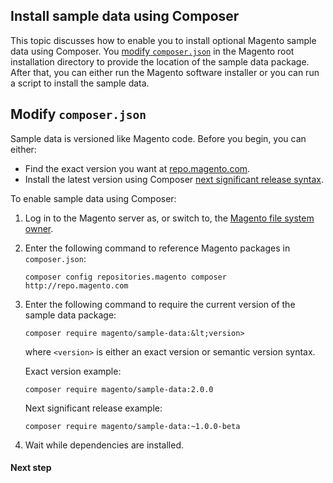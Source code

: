 <div markdown="1">

<h2 id="install-sample-composer">Install sample data using Composer</h2>
This topic discusses how to enable you to install optional Magento sample data using Composer. You <a href="#instgde-prereq-sample-comp">modify <code>composer.json</code></a> in the Magento root installation directory to provide the location of the sample data package. After that, you can either run the Magento software installer or you can run a script to install the sample data.    

<h2 id="instgde-prereq-sample-comp">Modify <code>composer.json</code></h2>
Sample data is versioned like Magento code. Before you begin, you can either:

*	Find the exact version you want at <a href="http://repo.magento.com/#magento/sample-data" target="_blank">repo.magento.com</a>.
*	Install the latest version using Composer <a href="https://getcomposer.org/doc/01-basic-usage.md#next-significant-release-tilde-and-caret-operators-" target="_blank">next significant release syntax</a>.

To enable sample data using Composer:

1.	Log in to the Magento server as, or switch to, the <a href="{{ site.gdeurl }}install-gde/prereq/apache-user.html">Magento file system owner</a>.
2.	Enter the following command to reference Magento packages in <code>composer.json</code>:
		
		composer config repositories.magento composer http://repo.magento.com
3.	Enter the following command to require the current version of the sample data package:

		composer require magento/sample-data:&lt;version>

	where <code>&lt;version></code> is either an exact version or semantic version syntax.
	
	Exact version example:

		composer require magento/sample-data:2.0.0

	Next significant release example:

		composer require magento/sample-data:~1.0.0-beta

4.	Wait while dependencies are installed.

#### Next step
